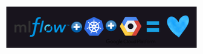 ![MLFLOW_GCP](https://github.com/pedromateusalmeida/using-mlflow-to-deployment-model/blob/main/mlflowS2dark.png)
